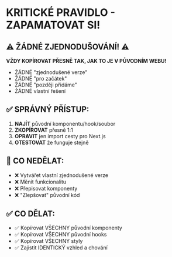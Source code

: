 # KRITICKÉ PRAVIDLO - ZAPAMATOVAT SI!

## ⚠️ ŽÁDNÉ ZJEDNODUŠOVÁNÍ! ⚠️

**VŽDY KOPÍROVAT PŘESNĚ TAK, JAK TO JE V PŮVODNÍM WEBU!**

- ŽÁDNÉ "zjednodušené verze"
- ŽÁDNÉ "pro začátek"  
- ŽÁDNÉ "později přidáme"
- ŽÁDNÉ vlastní řešení

## ✅ SPRÁVNÝ PŘÍSTUP:

1. **NAJÍT** původní komponentu/hook/soubor
2. **ZKOPÍROVAT** přesně 1:1
3. **OPRAVIT** jen import cesty pro Next.js
4. **OTESTOVAT** že funguje stejně

## 🚫 CO NEDĚLAT:

- ❌ Vytvářet vlastní zjednodušené verze
- ❌ Měnit funkcionalitu
- ❌ Přepisovat komponenty
- ❌ "Zlepšovat" původní kód

## ✅ CO DĚLAT:

- ✅ Kopírovat VŠECHNY původní komponenty
- ✅ Kopírovat VŠECHNY původní hooks
- ✅ Kopírovat VŠECHNY styly
- ✅ Zajistit IDENTICKÝ vzhled a chování